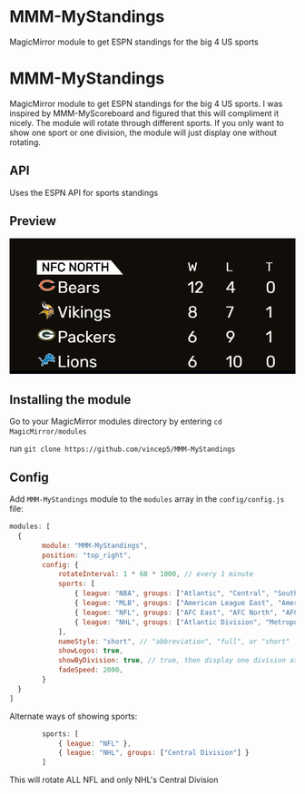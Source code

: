 # MMM-MyStandings
MagicMirror module to get ESPN standings for the big 4 US sports
# MMM-MyStandings
MagicMirror module to get ESPN standings for the big 4 US sports.  I was inspired by MMM-MyScoreboard and figured that this will compliment it nicely.
The module will rotate through different sports.  If you only want to show one sport or one division, the module will just display one without rotating.

## API
Uses the ESPN API for sports standings

## Preview
![screenshot1](screenshot1.JPG)

## Installing the module
Go to your MagicMirror modules directory by entering `cd MagicMirror/modules`

run `git clone https://github.com/vincep5/MMM-MyStandings`

## Config
Add `MMM-MyStandings` module to the `modules` array in the `config/config.js` file:
````javascript
modules: [
  {
		module: "MMM-MyStandings",
		position: "top_right",
		config: {
			rotateInterval: 1 * 60 * 1000, // every 1 minute
			sports: [
				{ league: "NBA", groups: ["Atlantic", "Central", "Southeast", "Northwest", "Pacific", "Southwest"] },
				{ league: "MLB", groups: ["American League East", "American League Central", "American League West", "National League East", "National League Central", "National League West"] },
				{ league: "NFL", groups: ["AFC East", "AFC North", "AFC South", "AFC West", "NFC East", "NFC North", "NFC South", "NFC West"] },
				{ league: "NHL", groups: ["Atlantic Division", "Metropolitan Division", "Central Division", "Pacific Division"] }
			],
			nameStyle: "short", // "abbreviation", "full", or "short"
			showLogos: true,
			showByDivision: true, // true, then display one division at a time.  false, display all divisions per sport
			fadeSpeed: 2000,
		}
  }
]
````

Alternate ways of showing sports:
````javascript
		sports: [
			{ league: "NFL" },
			{ league: "NHL", groups: ["Central Division"] }
		]
````
This will rotate ALL NFL and only NHL's Central Division
